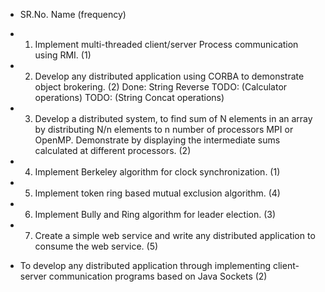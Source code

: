- SR.No.  Name  (frequency)

- 1. Implement multi-threaded client/server Process communication using RMI. (1)

- 2. Develop any distributed application using CORBA to demonstrate object brokering. (2)
Done: String Reverse
TODO: (Calculator operations)
TODO: (String Concat operations)

- 3. Develop a distributed system, to find sum of N elements in an array by distributing N/n elements to n number of processors MPI or OpenMP. Demonstrate by displaying the intermediate sums calculated at different processors. (2)

- 4. Implement Berkeley algorithm for clock synchronization. (1)

- 5. Implement token ring based mutual exclusion algorithm. (4)

- 6. Implement Bully and Ring algorithm for leader election. (3)

- 7. Create a simple web service and write any distributed application to consume the web service. (5)

-  To develop any distributed application through implementing client-server communication programs based on Java Sockets (2)